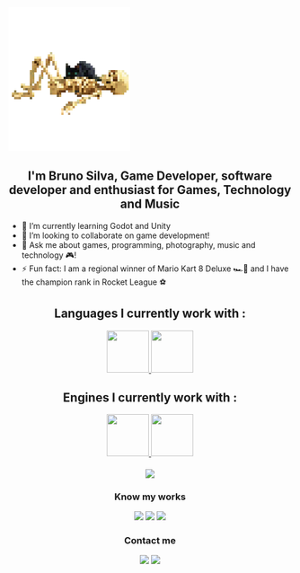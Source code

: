 ![Banner](./gerard-logo-without-background.png)
<h2 align="center">I'm Bruno Silva, Game Developer, software developer and enthusiast for Games, Technology and Music</h2> 

- 🌱 I’m currently learning Godot and Unity
- 👯 I’m looking to collaborate on game development!
- 💬 Ask me about games, programming, photography, music and technology 🎮!
- ⚡ Fun fact: I am a regional winner of Mario Kart 8 Deluxe 🏎️💨 and I have the champion rank in Rocket League ⚽

<h2 align="center">Languages I currently work with :</h2>

<div align="center">  
<a href="https://learn.microsoft.com/en-us/dotnet/csharp/" target="_blank" rel="noreferrer"> 
  <img src="https://cdn.jsdelivr.net/gh/devicons/devicon/icons/csharp/csharp-original.svg" width="75" height="75"/> </a>
<a href="https://www.javascript.com/" target="_blank" rel="noreferrer"> 
  <img src="https://cdn.jsdelivr.net/gh/devicons/devicon/icons/javascript/javascript-original.svg" width="75" height="75"/> </a>
</div>

<h2 align="center">Engines I currently work with :</h2>

<div align="center">  
<a href="https://godotengine.org/" target="_blank" rel="noreferrer"> 
  <img src="https://cdn.jsdelivr.net/gh/devicons/devicon/icons/godot/godot-original.svg" width="75" height="75"/> </a>
<a href="https://unity.com/pt" target="_blank" rel="noreferrer"> 
  <img src="https://cdn.jsdelivr.net/gh/devicons/devicon/icons/unity/unity-original-wordmark.svg" width="75" height="75"/> </a>
</div>

<br>

<div align="center">  
  <img loading="lazy" height="180em" src="https://github-readme-stats.vercel.app/api/top-langs/?username=GerardMartinus&layout=compact&langs_count=7&theme=synthwave" min-width="400px" align="center"/>

<h3> Know my works </h3>
<a href = "https://gerardmartinus.itch.io/"><img src="https://img.shields.io/badge/Itch.io-FA5C5C?style=for-the-badge&logo=itch.io&logoColor=white" target="_blank"></a>
<a href = "https://www.twitch.tv/geeks_e_gatos"><img src="https://img.shields.io/badge/Twitch-9146FF?style=for-the-badge&logo=twitch&logoColor=white" target="_blank"></a>	
<a href = "https://www.instagram.com/geeks_e_gatos/"><img src="https://img.shields.io/badge/Instagram-E4405F?style=for-the-badge&logo=instagram&logoColor=white" target="_blank"></a>	

<h3> Contact me </h3>
<a href = "mailto:gerardmartinussilva@gmail.com"><img src="https://img.shields.io/badge/Gmail-D14836?style=for-the-badge&logo=gmail&logoColor=white" target="_blank"></a>
<a href="https://www.linkedin.com/in/gerardmartinus" target="_blank"><img src="https://img.shields.io/badge/-LinkedIn-%230077B5?style=for-the-badge&logo=linkedin&logoColor=white" target="_blank"></a>   
</div>
